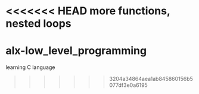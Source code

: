 <<<<<<< HEAD
more functions, nested loops
=======
# alx-low_level_programming
learning C language
>>>>>>> 3204a34864aea1ab845860156b5077df3e0a6195
